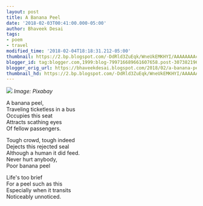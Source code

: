 ```yaml
---
layout: post
title: A Banana Peel
date: '2018-02-03T00:41:00.000-05:00'
author: Bhaveek Desai
tags:
- poem
- travel
modified_time: '2018-02-04T18:18:31.212-05:00'
thumbnail: https://2.bp.blogspot.com/-DdRld3ZuEqk/WneUkEMKHYI/AAAAAAAAcXU/hWE95KCrcXIStZx7HnuX60Z5nTRC2ZD7gCLcBGAs/s72-c/banana-peel-1735083_640.jpg
blogger_id: tag:blogger.com,1999:blog-799716689661607658.post-307382196220440061
blogger_orig_url: https://bhaveekdesai.blogspot.com/2018/02/a-banana-peel.html
thumbnail_hd: https://2.bp.blogspot.com/-DdRld3ZuEqk/WneUkEMKHYI/AAAAAAAAcXU/hWE95KCrcXIStZx7HnuX60Z5nTRC2ZD7gCLcBGAs/s400/banana-peel-1735083_640.jpg
---
```

![](https://2.bp.blogspot.com/-DdRld3ZuEqk/WneUkEMKHYI/AAAAAAAAcXU/hWE95KCrcXIStZx7HnuX60Z5nTRC2ZD7gCLcBGAs/s400/banana-peel-1735083_640.jpg)
*Image: Pixabay*

A banana peel,  
Traveling ticketless in a bus  
Occupies this seat  
Attracts scathing eyes  
Of fellow passengers.  

Tough crowd, tough indeed  
Dejects this rejected seal  
Although a human it did feed.  
Never hurt anybody,  
Poor banana peel  

Life's too brief  
For a peel such as this  
Especially when it transits  
Noticeably unnoticed.
